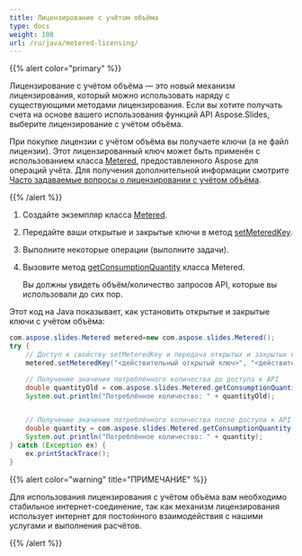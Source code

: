 ```yaml
---
title: Лицензирование с учётом объёма
type: docs
weight: 100
url: /ru/java/metered-licensing/
---
```


{{% alert color="primary" %}} 

Лицензирование с учётом объёма — это новый механизм лицензирования, который можно использовать наряду с существующими методами лицензирования. Если вы хотите получать счета на основе вашего использования функций API Aspose.Slides, выберите лицензирование с учётом объёма.

При покупке лицензии с учётом объёма вы получаете ключи (а не файл лицензии). Этот лицензированный ключ может быть применён с использованием класса [Metered](https://reference.aspose.com/slides/java/com.aspose.slides/metered/), предоставленного Aspose для операций учёта. Для получения дополнительной информации смотрите [Часто задаваемые вопросы о лицензировании с учётом объёма](https://purchase.aspose.com/faqs/licensing/metered).

{{% /alert %}} 
1. Создайте экземпляр класса [Metered](https://reference.aspose.com/slides/java/com.aspose.slides/metered/).

1. Передайте ваши открытые и закрытые ключи в метод [setMeteredKey](https://reference.aspose.com/slides/java/com.aspose.slides/metered/#setMeteredKey-java.lang.String-java.lang.String-).

1. Выполните некоторые операции (выполните задачи).

1. Вызовите метод [getConsumptionQuantity](https://reference.aspose.com/slides/java/com.aspose.slides/metered/#getConsumptionQuantity--) класса Metered.

   Вы должны увидеть объём/количество запросов API, которые вы использовали до сих пор.

Этот код на Java показывает, как установить открытые и закрытые ключи с учётом объёма:

```java
com.aspose.slides.Metered metered=new com.aspose.slides.Metered();
try {
    // Доступ к свойству setMeteredKey и передача открытых и закрытых ключей в качестве параметров
    metered.setMeteredKey("<действительный открытый ключ>", "<действительный закрытый ключ>");

    // Получение значения потреблённого количества до доступа к API
    double quantityOld = com.aspose.slides.Metered.getConsumptionQuantity();
    System.out.println("Потреблённое количество: " + quantityOld);


    // Получение значения потреблённого количества после доступа к API
    double quantity = com.aspose.slides.Metered.getConsumptionQuantity();
    System.out.println("Потреблённое количество: " + quantity);
} catch (Exception ex) {
    ex.printStackTrace();
}
```

{{% alert color="warning" title="ПРИМЕЧАНИЕ"  %}} 

Для использования лицензирования с учётом объёма вам необходимо стабильное интернет-соединение, так как механизм лицензирования использует интернет для постоянного взаимодействия с нашими услугами и выполнения расчётов.

{{% /alert %}} 